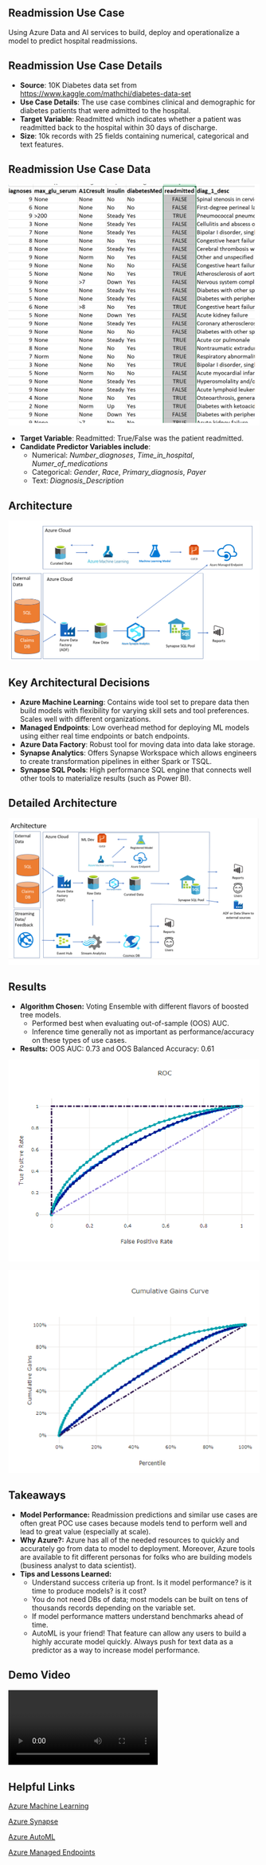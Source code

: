 ## Readmission Use Case

Using Azure Data and AI services to build, deploy and operationalize a model to predict hospital readmissions.


## Readmission Use Case Details

* **Source**: 10K Diabetes data set from https://www.kaggle.com/mathchi/diabetes-data-set
* **Use Case Details**: The use case combines clinical and demographic for diabetes patients that were admitted to the hospital. 
* **Target Variable**: Readmitted which indicates whether a patient was readmitted back to the hospital within 30 days of discharge.
* **Size**: 10k records with 25 fields containing numerical, categorical and text features.


## Readmission Use Case Data

![Screenshot](img/dataset.png)

* **Target Variable**: Readmitted: True/False was the patient readmitted.
* **Candidate Predictor Variables include**:
	- Numerical: *Number_diagnoses*, *Time_in_hospital*, *Numer_of_medications*
	- Categorical: *Gender*, *Race*, *Primary_diagnosis*, *Payer*
	- Text: *Diagnosis_Description*


## Architecture

![Screenshot](img/simplearch.png)


## Key Architectural Decisions

* **Azure Machine Learning**: Contains wide tool set to prepare data then build models with flexibility for varying skill sets and tool preferences. Scales well with different organizations.
* **Managed Endpoints**: Low overhead method for deploying ML models using either real time endpoints or batch endpoints.
* **Azure Data Factory**: Robust tool for moving data into data lake storage.
* **Synapse Analytics**: Offers Synapse Workspace which allows engineers to create transformation pipelines in either Spark or TSQL.
* **Synapse SQL Pools**: High performance SQL engine that connects well other tools to materialize results (such as Power BI).


## Detailed Architecture

![Screenshot](img/detailedarch.png)

## Results

* **Algorithm Chosen:** Voting Ensemble with different flavors of boosted tree models.
	- Performed best when evaluating out-of-sample (OOS) AUC.
	- Inference time generally not as important as performance/accuracy on these types of use cases.
* **Results:** OOS AUC: 0.73 and OOS Balanced Accuracy: 0.61

![Screenshot](img/roc.png)

![Screenshot](img/cumgains.png)

## Takeaways

* **Model Performance:** Readmission predictions and similar use cases are often great POC use cases because models tend to perform well and lead to great value (especially at scale).
* **Why Azure?:** Azure has all of the needed resources to quickly and accurately go from data to model to deployment. Moreover, Azure tools are available to fit different personas for folks who are building models (business analyst to data scientist).
* **Tips and Lessons Learned:**
	- Understand success criteria up front. Is it model performance? is it time to produce models? is it cost?
	- You do not need DBs of data; most models can be built on tens of thousands records depending on the variable set.
	- If model performance matters understand benchmarks ahead of time.
	- AutoML is your friend! That feature can allow any users to build a highly accurate model quickly. Always push for text data as a predictor as a way to increase model performance.

## Demo Video

![type:video](./videos/azureml_demo.mp4)

## Helpful Links

[Azure Machine Learning]("https://docs.microsoft.com/en-us/azure/machine-learning/")

[Azure Synapse]("https://docs.microsoft.com/en-us/azure/synapse-analytics/")

[Azure AutoML]("https://docs.microsoft.com/en-us/azure/machine-learning/concept-automated-ml")

[Azure Managed Endpoints]("https://docs.microsoft.com/en-us/azure/machine-learning/how-to-deploy-managed-online-endpoints")



